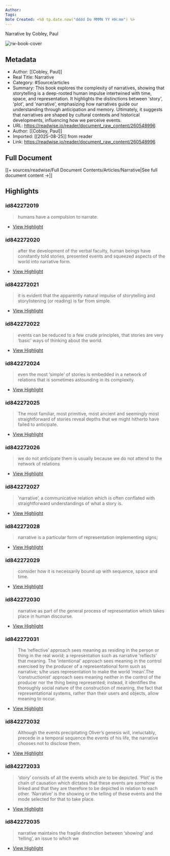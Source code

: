 ```yaml
---
Author: 
Tags:
Note Created: <%8 tp.date.now("dddd Do MMMN YY HH:mm") %>
---
```

Narrative by Cobley, Paul

![rw-book-cover](https://readwise-assets.s3.amazonaws.com/media/reader/parsed_document_assets/260548996/q-sSqH2QEekVoMkS0cRhgw75c37Nz89504HiTqGn6z8-cove_pNcX71c.png)

## Metadata
- Author: [[Cobley, Paul]]
- Real Title: Narrative
- Category: #Source/articles
- Summary: This book explores the complexity of narratives, showing that storytelling is a deep-rooted human impulse intertwined with time, space, and representation. It highlights the distinctions between 'story', 'plot', and 'narrative', emphasizing how narratives guide our understanding through anticipation and memory. Ultimately, it suggests that narratives are shaped by cultural contexts and historical developments, influencing how we perceive events.
- URL: https://readwise.io/reader/document_raw_content/260548996
- Author: [[Cobley, Paul]]
- Imported: [[2025-08-25]] from reader
- Link: https://readwise.io/reader/document_raw_content/260548996

## Full Document
[[+ sources/readwise/Full Document Contents/Articles/Narrative|See full document content →]]

## Highlights
### id842272019

> humans have a compulsion to narrate.

 * [View Highlight](https://read.readwise.io/read/01jhpw1dkwzd4mfjgn7fs0nwn6)
### id842272020

> after the development of the verbal faculty, human
> beings have constantly told stories, presented events and squeezed aspects of the world into narrative form.

 * [View Highlight](https://read.readwise.io/read/01jhpw1zx1a17xwzqbq8k3vrxj)
### id842272021

> it is evident that the apparently natural impulse of storytelling and storylistening (or reading) is far from simple.

 * [View Highlight](https://read.readwise.io/read/01jhpw2y0adcnqavacn82msxx3)
### id842272022

> events can be reduced to a few crude principles, that stories are very ‘basic’ ways of thinking about the world.

 * [View Highlight](https://read.readwise.io/read/01jhpw44kqzkezpggbhpd3t2hx)
### id842272024

> even the
> most ‘simple’ of stories is embedded in a network of relations that is sometimes astounding in its complexity.

 * [View Highlight](https://read.readwise.io/read/01jhpw4hz25j1vbc6k5cygm7df)
### id842272025

> The most familiar, most primitive, most ancient and seemingly most straightforward of stories reveal depths that we might hitherto have failed to anticipate.

 * [View Highlight](https://read.readwise.io/read/01jhpw54teyc265y8y2ychmk0p)
### id842272026

> we do not anticipate them is usually because we do not attend to the network of relations

 * [View Highlight](https://read.readwise.io/read/01jhpw69n4qssxdtthzr89615w)
### id842272027

> ‘narrative’, a communicative relation which is often conflated with straightforward understandings of what a story is.

 * [View Highlight](https://read.readwise.io/read/01jhpw72hyzwyf4d9jbdrgkshz)
### id842272028

> narrative is a particular form of representation implementing signs;

 * [View Highlight](https://read.readwise.io/read/01jhpw79krn6aeqzesdgshw6sp)
### id842272029

> consider how it is necessarily bound up with sequence, space and time.

 * [View Highlight](https://read.readwise.io/read/01jhpw7pxsqsmxmrt11z9g6kxt)
### id842272030

> narrative as part of the
> general process of representation which takes place in human discourse.

 * [View Highlight](https://read.readwise.io/read/01jhpw97mm6r7b8yfy8pxd8q16)
### id842272031

> The ‘reflective’ approach sees meaning as residing in the person or thing in the real world; a representation such as narrative ‘reflects’ that meaning. The ‘intentional’ approach sees meaning in the control exercised by the producer of a representational form such as narrative; s/he uses representation to make the world ‘mean’.The ‘constructionist’ approach sees meaning neither in the control of the producer nor the thing being represented; instead, it identifies the thoroughly social nature of the construction of meaning, the fact that representational systems, rather than their users and objects, allow meaning to occur.

 * [View Highlight](https://read.readwise.io/read/01jhpwbkrsmsj7b5hsjnjdejsc)
### id842272032

> Although the events precipitating Oliver’s genesis will, ineluctably, precede in a temporal sequence the events of his life, the narrative chooses not to disclose them.

 * [View Highlight](https://read.readwise.io/read/01jhpwh81888w2qsxrxjzdc60x)
### id842272033

> ‘story’ consists of all the events which are to be depicted. ‘Plot’ is the chain of causation which dictates that these events are somehow linked and that they are therefore to be depicted in relation to each other. ‘Narrative’ is the showing or the telling of these events and the mode selected for that to take place.

 * [View Highlight](https://read.readwise.io/read/01jhpwmerqsap27sah9vxc27r9)
### id842272035

> narrative maintains the fragile distinction between ‘showing’ and ‘telling’, an issue to which we

 * [View Highlight](https://read.readwise.io/read/01jhpwnje43d5pk62awbfzaww8)
